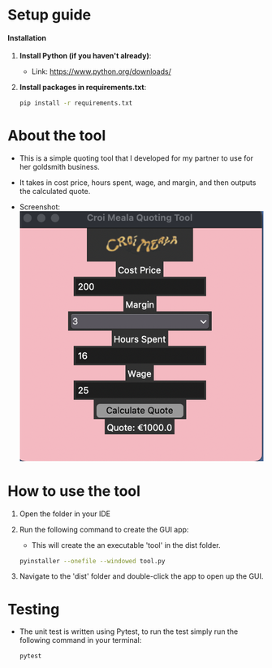 # Setup guide
#### Installation

1. **Install Python (if you haven't already)**:
    - Link: https://www.python.org/downloads/

2. **Install packages in requirements.txt**:
    ```bash
    pip install -r requirements.txt
    ```

# About the tool
* This is a simple quoting tool that I developed for my partner to use for her goldsmith business.

* It takes in cost price, hours spent, wage, and margin, and then outputs the calculated quote.

* Screenshot:
![Alt text](/images/screenshot.png)


# How to use the tool
1.  Open the folder in your IDE

2. Run the following command to create the GUI app:
    - This will create the an executable 'tool' in the dist folder.
    ```bash
    pyinstaller --onefile --windowed tool.py
    ```
3. Navigate to the 'dist' folder and double-click the app to open up the GUI.

# Testing
- The unit test is written using Pytest, to run the test simply run the following command in your terminal:
    ```bash
    pytest
    ```